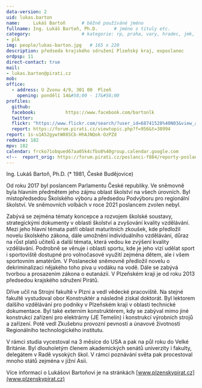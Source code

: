 ```yaml
---
data-version: 2
uid: lukas.barton
name:     Lukáš Bartoň  	# běžně používáné jméno
fullname: Ing. Lukáš Bartoň, Ph.D.  	# jméno s tituly etc.
category:                 	# kategorie: rp, praha, vary, hradec, jmk, senat
- plk
img: people/lukas-barton.jpg   # 165 x 220
description: předseda krajského sdružení Plzeňský kraj, exposlanec            	# kratký popis, max 160 znaků
ordpsp: 11
direct-contact: true
mail:
- lukas.barton@pirati.cz
mob:
office: 
  - address: U Zvonu 4/9, 301 00  Plzeň
    opening: pondělí 14&#58;00 - 17&#58;00			  
profiles:
  github:                 
  facebook: 		  https://www.facebook.com/bartonlk
  twitter: 		  
  flickr: "https://www.flickr.com/search/?user_id=68741528%40N03&view_all=1&text=Luk.._Barto"
  report: https://forum.pirati.cz/viewtopic.php?f=956&t=38994
report: 1s-u1A52gywtW88SCb-HhAJNQok-OzPZd
redmine: 182
mpv: 182
calendar: frcko71obqued67aa05k4cfbo8%40group.calendar.google.com
<!--  report_orig: https://forum.pirati.cz/poslanci-f884/reporty-poslance-lukase-bartone-t38994.html-->
---
```


Ing. Lukáš Bartoň, Ph.D. (* 1981, České Budějovice)

Od roku 2017 byl poslancem Parlamentu České republiky. Ve sněmovně byla hlavním předmětem jeho zájmu oblast školství na všech úrovních. Byl místopředsedou Školského výboru a předsedou Podvýboru pro regionální školství. Ve sněmovních volbách v roce 2021 poslancem zvolen nebyl.

Zabývá se zejména tématy koncepce a rozvojem školské soustavy, strategickými dokumenty v oblasti školství a zvyšování kvality vzdělávání. Mezi jeho hlavní témata patří oblast maturitních zkoušek, kde předložil novelu školského zákona, dále umožnění individuálního vzdělávání, důraz na růst platů učitelů a další témata, která vedou ke zvýšení kvality vzdělávání. Podrobně se věnuje i oblasti sportu, kde je jeho vizí udělat sport i sportoviště dostupné pro volnočasové využití zejména dětem, ale i všem sportovním amatérům. V Poslanecké sněmovně předložil novelu o dekriminalizaci nějakého toho piva u vodáku na vodě. Dále se zabývá tvorbou a prosazením zákona o eutanázii. V Plzeňském kraji je od roku 2013 předsedou krajského sdružení Pirátů.

Dříve učil na Strojní fakultě v Plzni a vedl vědecké pracoviště. Na stejné fakultě vystudoval obor Konstruktér a následně získal doktorát. Byl lektorem dalšího vzdělávání pro podniky v Plzeňském kraji v oblasti technické dokumentace. Byl také externím konstruktérem, kdy se zabýval mimo jiné konstrukcí zařízení pro elektrárny (JE Temelín) i konstrukcí výrobních strojů a zařízení. Poté vedl Zkušebnu provozní pevnosti a únavové životnosti Regionálního technologického institutu.

V rámci studia vycestoval na 3 měsíce do USA a pak na půl roku do Velké Británie. Byl dlouholetým členem akademických senátů univerzity i fakulty, delegátem v Radě vysokých škol. V rámci poznávání světa  pak procestoval mnoho států zejména v jižní Asii.

Více informací o Lukášovi Bartoňovi je na stránkách [www.plzenskypirat.cz](www.plzenskypirat.cz)

